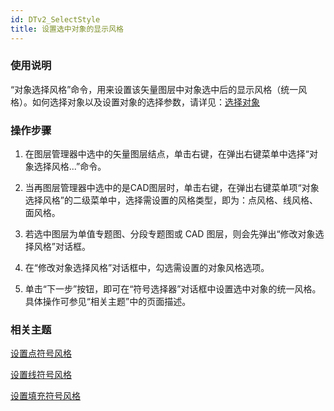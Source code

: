 ```yaml
---
id: DTv2_SelectStyle
title: 设置选中对象的显示风格  
---  
```

### 使用说明

“对象选择风格”命令，用来设置该矢量图层中对象选中后的显示风格（统一风格）。如何选择对象以及设置对象的选择参数，请详见：[选择对象](..\\..\\..\\Visualization\\BrowseMap\\Select)

### 操作步骤

1. 在图层管理器中选中的矢量图层结点，单击右键，在弹出右键菜单中选择“对象选择风格...”命令。

2. 当再图层管理器中选中的是CAD图层时，单击右键，在弹出右键菜单项“对象选择风格”的二级菜单中，选择需设置的风格类型，即为：点风格、线风格、面风格。

3. 若选中图层为单值专题图、分段专题图或 CAD 图层，则会先弹出“修改对象选择风格”对话框。

4. 在“修改对象选择风格”对话框中，勾选需设置的对象风格选项。

5. 单击“下一步”按钮，即可在“符号选择器”对话框中设置选中对象的统一风格。具体操作可参见“相关主题”中的页面描述。

###  相关主题


[设置点符号风格](../../../Visualization/LayerStyle/PointSymStyle)


[设置线符号风格](../../../Visualization/LayerStyle/LineSymStyle)


[设置填充符号风格](../../../Visualization/LayerStyle/FillSymStyle)



